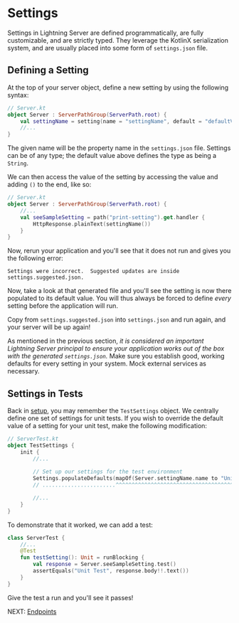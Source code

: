 # Settings

Settings in Lightning Server are defined programmatically, are fully customizable, and are strictly typed.  They leverage the KotlinX serialization system, and are usually placed into some form of `settings.json` file.

## Defining a Setting

At the top of your server object, define a new setting by using the following syntax: 

```kotlin
// Server.kt
object Server : ServerPathGroup(ServerPath.root) {
    val settingName = setting(name = "settingName", default = "defaultValue")
    //...
}
```

The given name will be the property name in the `settings.json` file.  Settings can be of any type; the default value above defines the type as being a `String`.

We can then access the value of the setting by accessing the value and adding `()` to the end, like so:

```kotlin
// Server.kt
object Server : ServerPathGroup(ServerPath.root) {
    //...
    val seeSampleSetting = path("print-setting").get.handler {
        HttpResponse.plainText(settingName())
    }
}
```

Now, rerun your application and you'll see that it does not run and gives you the following error:

```output
Settings were incorrect.  Suggested updates are inside settings.suggested.json.
```

Now, take a look at that generated file and you'll see the setting is now there populated to its default value.  You will thus always be forced to define *every* setting before the application will run.

Copy from `settings.suggested.json` into `settings.json` and run again, and your server will be up again!

As mentioned in the previous section, *it is considered an important Lightning Server principal to ensure your application works out of the box with the generated `settings.json`.*  Make sure you establish good, working defaults for every setting in your system.  Mock external services as necessary.

## Settings in Tests

Back in [setup](setup.md), you may remember the `TestSettings` object.  We centrally define one set of settings for unit tests.  If you wish to override the default value of a setting for your unit test, make the following modification:

```kotlin
// ServerTest.kt
object TestSettings {
    init {
        //...
        
        // Set up our settings for the test environment
        Settings.populateDefaults(mapOf(Server.settingName.name to "Unit Test"))
        // .......................^^^^^^^^^^^^^^^^^^^^^^^^^^^^^^^^^^^^^^^^^^^^^...

        //...
    }
}
```

To demonstrate that it worked, we can add a test:

```kotlin
class ServerTest {
    //...
    @Test
    fun testSetting(): Unit = runBlocking {
        val response = Server.seeSampleSetting.test()
        assertEquals("Unit Test", response.body!!.text())
    }
}
```

Give the test a run and you'll see it passes!

NEXT: [Endpoints](endpoints.md)